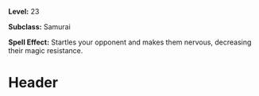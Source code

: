 <!-- TITLE: Rattle Nerves -->
<!-- SUBTITLE:  -->

**Level:** 23

**Subclass:** Samurai

**Spell Effect:** Startles your opponent and makes them nervous, decreasing their magic resistance.

# Header